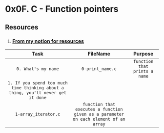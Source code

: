 # **0x0F. C - Function pointers**
## Resources
1. ### [From my notion for resources](https://bit.ly/alx-feb-resources)


|Task|FileName|Purpose|
|:---:|:---:|:---:|
| `0. What's my name` | `0-print_name.c` | `function that prints a name` |
| `1. If you spend too much time thinking about a thing, you'll never get it done` | 
`1-array_iterator.c` | `function that executes a function given as a parameter on each element of an array` |
